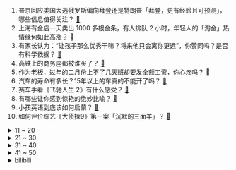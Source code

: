 1. 普京回应美国大选俄罗斯偏向拜登还是特朗普「拜登，更有经验且可预测」，哪些信息值得关注？ [:link:](https://www.zhihu.com/question/644396485)
2. 上海有金店一天卖出 1000 多根金条，有人排队 2 小时，年轻人的「淘金」热情缘何如此高涨？ [:link:](https://www.zhihu.com/question/644170473)
3. 有家长认为：“让孩子那么优秀干嘛？将来他只会离你更远”，你赞同吗？是否有科学依据？ [:link:](https://www.zhihu.com/question/644054442)
4. 高铁上的商务座都被谁买了？ [:link:](https://www.zhihu.com/question/333343755)
5. 作为老板，过年的二月份上不了几天班却要发全额工资，你心疼吗？ [:link:](https://www.zhihu.com/question/643960000)
6. 汽车的寿命有多长？15年以上的车真的不能开了吗？ [:link:](https://www.zhihu.com/question/639106327)
7. 赛车手看《飞驰人生 2》有什么感受？ [:link:](https://www.zhihu.com/question/643545856)
8. 有哪些让你感到惊艳的绝妙比喻？ [:link:](https://www.zhihu.com/question/321256303)
9. 小孩英语到底该如何启蒙？ [:link:](https://www.zhihu.com/question/640473625)
10. 如何评价综艺《大侦探9》第一案「沉默的三面羊」？ [:link:](https://www.zhihu.com/question/644357451)
<details>
<summary>11 ~ 20</summary>

11. 你现在手机系统的哪个人性化的细节让你感觉特别爽? [:link:](https://www.zhihu.com/question/640182055)
12. 电影《热辣滚烫》的内核是什么？ [:link:](https://www.zhihu.com/question/644341589)
13. 大学老师是如何看待当代大学生的？ [:link:](https://www.zhihu.com/question/636719321)
14. 想买一个显示器作为分屏，买大屏还是便携式（笔记本大小）的? [:link:](https://www.zhihu.com/question/642299715)
15. 2024 年春节档你看电影花了多少钱？你觉得今年春节档电影票价贵吗？ [:link:](https://www.zhihu.com/question/644233545)
16. 内存条的增加能否提高 CPU 的性能？ [:link:](https://www.zhihu.com/question/642170978)
17. 2024 年了，128GB 容量的手机还够用吗？ [:link:](https://www.zhihu.com/question/642526409)
18. 二三百的主动降噪耳机真的有主动降噪吗？ [:link:](https://www.zhihu.com/question/639960405)
19. 《热辣滚烫》中的乐莹算不算是讨好型人格？ [:link:](https://www.zhihu.com/question/644231087)
20. 中国连续 8 年成为德国第一大贸易伙伴，对此如何评价？ [:link:](https://www.zhihu.com/question/644380717)
</details>
<details>
<summary>21 ~ 30</summary>

21. 想一想孙悟空在大闹天宫时攻无不克，战无不胜，为毛在西天取经时几乎每次都需要外援？ [:link:](https://www.zhihu.com/question/639164097)
22. 普京透露俄科学家即将研制出癌症疫苗，有哪些信息值得关注？ [:link:](https://www.zhihu.com/question/644389648)
23. 以军对加沙南部发动海陆空全方位打击，超 100 人死亡，这意味着什么？未来局势将如何走？ [:link:](https://www.zhihu.com/question/644079037)
24. 做小生意真的比打工强吗？ [:link:](https://www.zhihu.com/question/22394536)
25. 如何评价谢苗主演的网络大电影《目中无人 2》？ [:link:](https://www.zhihu.com/question/642363509)
26. 什么叫中国人的浪漫？ [:link:](https://www.zhihu.com/question/638573300)
27. 如何评价《崩坏：星穹铁道》中的钟表小子？ [:link:](https://www.zhihu.com/question/643481917)
28. 为了给孩子一个好的教育，你都做了哪些努力？ [:link:](https://www.zhihu.com/question/347405761)
29. 《热辣滚烫》含预售票房突破 10.8 亿，如何评价这一票房成绩？你预测这部电影票房能到多少？ [:link:](https://www.zhihu.com/question/644105581)
30. 日本名义 GDP 跌出全球前三，被德国超越，哪些信息值得关注？ [:link:](https://www.zhihu.com/question/644380489)
</details>
<details>
<summary>31 ~ 40</summary>

31. 由贾玲自导自演的电影《热辣滚烫》评价为什么两极分化的那么严重？ [:link:](https://www.zhihu.com/question/644017712)
32. 为什么自学编程那么难？ [:link:](https://www.zhihu.com/question/636216382)
33. 如何评价 2024 年春晚陕西西安分会场表演的节目《山河诗长安》？ [:link:](https://www.zhihu.com/question/643781461)
34. 过年带孩子回老家，有哪些瞬间让你想回到小时候？ [:link:](https://www.zhihu.com/question/642436926)
35. 《飞驰人生 2》里一晚修好撞击测试后的受损赛车可能吗？ [:link:](https://www.zhihu.com/question/644084730)
36. 真正的INTJ什么样？ [:link:](https://www.zhihu.com/question/639965191)
37. 你今天的快乐是啥？ [:link:](https://www.zhihu.com/question/641545468)
38. 日本指挥家小泽征尔去世，终年 88 岁，如何评价他的一生？ [:link:](https://www.zhihu.com/question/643755573)
39. 如何看待留云借风真君并不介意小辈们叫她阿姨，而丽莎却很介意可莉叫她阿姨？ [:link:](https://www.zhihu.com/question/644087306)
40. 全国铁路进入返程客流高峰，你顺利返程了吗？返程遇上寒潮，有哪些注意事项？ [:link:](https://www.zhihu.com/question/644432427)
</details>
<details>
<summary>41 ~ 50</summary>

41. 文笔挑战，“一壶炊烟煮黄昏，___________”你会如何接下一句？ [:link:](https://www.zhihu.com/question/644107134)
42. 美国最高法院介入特朗普联邦大选案，这意味着什么？对本次总统选举将产生哪些影响？ [:link:](https://www.zhihu.com/question/644314870)
43. 2 月电影票房破 70 亿，《热辣滚烫》《飞驰人生2》《熊出没·逆转时空》分列前三，哪些信息值得关注？ [:link:](https://www.zhihu.com/question/644342187)
44. 为什么古代常有“将士吃饱喝足后大败敌军”的记载？都吃胀了肚子油乎乎的，根本不能剧烈运动，还怎么打仗？ [:link:](https://www.zhihu.com/question/643642500)
45. 多地去年结婚登记量增长明显，部分地区出现近年首次回升，如何解读这一现象？ [:link:](https://www.zhihu.com/question/644139501)
46. 《飞驰人生 2》知友推荐度 87%，开分 8.2，这一评分合理吗？ [:link:](https://www.zhihu.com/question/643910217)
47. 如何评价赵丽颖在电影《第二十条》中的演技？ [:link:](https://www.zhihu.com/question/643546182)
48. 如何评价《崩坏：星穹铁道》鸡翅膀男孩「星期日」？ [:link:](https://www.zhihu.com/question/643918761)
49. 哪个角色不说名字，一句台词就能知道？ [:link:](https://www.zhihu.com/question/643238302)
50. 孩子们为什么反感家长与别人家的孩子比较？ [:link:](https://www.zhihu.com/question/643972632)
</details><details>
<summary>bilibili</summary>

</details>